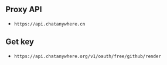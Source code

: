 ## Proxy API
- `https://api.chatanywhere.cn`

## Get key
- `https://api.chatanywhere.org/v1/oauth/free/github/render`
